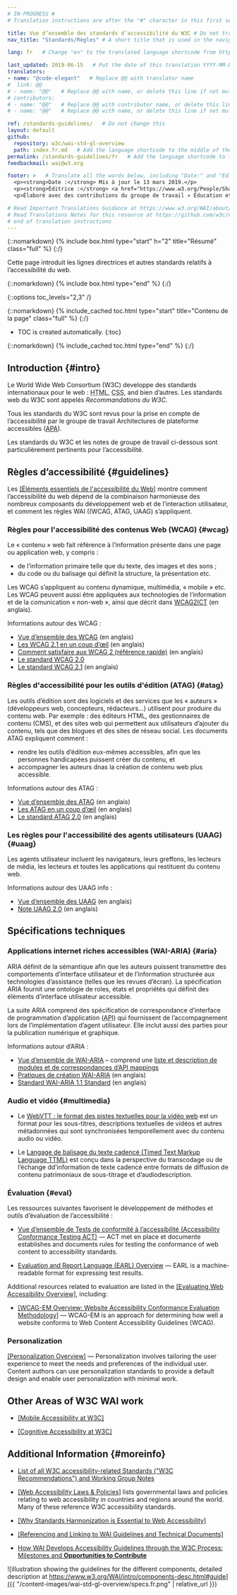 ```yaml
---
# IN-PROGRESS #
# Translation instructions are after the "#" character in this first section. They are comments that do not show up in the web page. You do not need to translate the instructions after #.

title: Vue d’ensemble des standards d’accessibilité du W3C # Do not translate "title:". Do translate the text after "title:".
nav_title: "Standards/Règles" # A short title that is used in the navigation

lang: fr   # Change "en" to the translated language shortcode from https://www.iana.org/assignments/language-subtag-registry/language-subtag-registry

last_updated: 2019-06-15   # Put the date of this translation YYYY-MM-DD (with month in the middle)
translators: 
- name: "@code-elegant"   # Replace @@ with translator name
#  link: @@
# - name: "@@"   # Replace @@ with name, or delete this line if not multiple translators
# contributors:
# - name: "@@"   # Replace @@ with contributor name, or delete this line if none
# - name: "@@"   # Replace @@ with name, or delete this line if not multiple contributors

ref: /standards-guidelines/   # Do not change this
layout: default
github:
  repository: w3c/wai-std-gl-overview
  path: index.fr.md   # Add the language shortcode to the middle of the filename, for example index.fr.md
permalink: /standards-guidelines/fr   # Add the language shortcode to the end; for example /standards-guidelines/fr
feedbackmail: wai@w3.org

footer: >   # Translate all the words below, including "Date:" and "Editor:". Do not change these dates.
  <p><strong>Date :</strong> Mis à jour le 13 mars 2019.</p>
  <p><strong>Éditrice :</strong> <a href="https://www.w3.org/People/Shawn/">Shawn Lawton Henry</a>.</p>
  <p>Élaboré avec des contributions du groupe de travail « Éducation et Rayonnement » (Education and Outreach Working Group <a href="https://www.w3.org/WAI/EO/">EOWG</a>).</p>

# Read Important Translations Guidance at https://www.w3.org/WAI/about/translating/#important
# Read Translations Notes for this resource at https://github.com/w3c/wai-std-gl-overview/blob/master/README.md
# end of translation instructions
---
```



{::nomarkdown}
{% include box.html type="start" h="2" title="Résumé" class="full" %}
{:/}

Cette page introduit les lignes directrices et autres standards relatifs à l’accessibilité du web.

{::nomarkdown}
{% include box.html type="end" %}
{:/}


{::options toc_levels="2,3" /}

{::nomarkdown}
{% include_cached toc.html type="start" title="Contenu de la page" class="full" %}
{:/}

-   TOC is created automatically.
{:toc}

{::nomarkdown}
{% include_cached toc.html type="end" %}
{:/}

## Introduction {#intro}

Le World Wide Web Consortium (W3C) developpe des standards internationaux pour le web : <abbr title="Hypertext Markup Language">HTML</abbr>, <abbr title="Cascading Style Sheets">CSS</abbr>, and bien d’autres. Les standards web du W3C sont appelés <dfn>Recommandations du W3C</dfn>.

Tous les standards du W3C sont revus pour la prise en compte de l’accessibilité par le groupe de travail Architectures de plateforme accessibles ([APA](/about/groups/apawg/)).

Les standards du W3C et les notes de groupe de travail ci-dessous sont particulièrement pertinents pour l’accessibilité.

## Règles d’accessibilité {#guidelines}

Les [[Éléments essentiels de l'accessibilité du Web]](/fundamentals/components/fr) montre comment l’accessibilité du web dépend de la combinaison harmonieuse des nombreux composants du développement web et de l’interaction utilisateur, et comment les règles WAI ((WCAG, ATAG, UAAG) s’appliquent.

###  Règles pour l'accessibilité des contenus Web (WCAG) {#wcag}

Le « contenu » web fait référence à l’information présente dans une page ou application web, y compris :

* de l’information primaire telle que du texte, des images et des sons ;
* du code ou du balisage qui définit la structure, la présentation etc.

Les WCAG s’appliquent au contenu dynamique, multimédia, « mobile » etc. Les WCAG peuvent aussi être appliquées aux technologies de l’information et de la comunication « non-web », ainsi que décrit dans [WCAG2ICT](/standards-guidelines/wcag/non-web-ict/) (en anglais). 

Informations autour des WCAG :
- [Vue d’ensemble des WCAG](/standards-guidelines/wcag/) (en anglais)
- [Les WCAG 2.1 en un coup d’œil](/standards-guidelines/wcag/glance/) (en anglais)
- [Comment satisfaire aux WCAG 2 (référence rapide)](https://www.w3.org/WAI/WCAG21/quickref/) (en anglais)
- [Le standard WCAG 2.0](https://www.w3.org/Translations/WCAG20-fr/)
- [Le standard WCAG 2.1](https://www.w3.org/TR/WCAG21/) (en anglais)

### Règles d'accessibilité pour les outils d'édition (ATAG) {#atag}

Les outils d’édition sont des logiciels et des services que les « auteurs » (développeurs web, concepteurs, rédacteurs…) utilisent pour produire du contenu web. Par exemple : des éditeurs HTML, des gestionnaires de contenu (CMS), et des sites web qui permettent aux utilisateurs d’ajouter du contenu, tels que des blogues et des sites de réseau social. Les documents ATAG expliquent comment :
* rendre les outils d’édition eux-mêmes accessibles, afin que les personnes handicapées puissent créer du contenu, et
* accompagner les auteurs dnas la création de contenu web plus accessible.

Informations autour des ATAG :
- [Vue d’ensemble des ATAG](/standards-guidelines/atag/) (en anglais)
- [Les ATAG en un coup d’œil](/standards-guidelines/atag/glance/) (en anglais)
- [Le standard ATAG 2.0](https://www.w3.org/TR/ATAG/) (en anglais)

### Les règles pour l'accessibilité des agents utilisateurs (UAAG) {#uaag}

Les agents utilisateur incluent les navigateurs, leurs greffons, les lecteurs de média, les lecteurs et toutes les applications qui restituent du contenu web.

Informations autour des UAAG info :
- [Vue d’ensemble des UAAG](/standards-guidelines/uaag/) (en anglais)
- [Note UAAG 2.0](https://www.w3.org/TR/UAAG20/) (en anglais)

## Spécifications techniques

### Applications internet riches accessibles (WAI-ARIA) {#aria}

ARIA définit de la sémantique afin que les auteurs puissent transmettre des comportements d’interface utilisateur et de l’information structurée aux technologies d’assistance (telles que les revues d’écran). La spécification ARIA fournit une ontologie de roles, états et propriétés qui définit des éléments d’interface utilisateur accessible.

La suite ARIA comprend des spécification de correspondance d’interface de programmation d’application (<abbr title="application programming interface" lang="en">API</abbr>) qui fournissent de l’accompagnement lors de l’implémentation d’agent utilisateur. Elle inclut aussi des parties pour la publication numérique et graphique. 

Informations autour d’ARIA :
- [Vue d’ensemble de WAI-ARIA](/standards-guidelines/aria/) – comprend une [liste et description de modules et de correspondances d’API mappings](/standards-guidelines/aria/#versions)
- [Pratiques de création WAI-ARIA](https://www.w3.org/TR/wai-aria-practices/) (en anglais)
- [Standard WAI-ARIA 1.1 Standard](https://www.w3.org/TR/wai-aria-1.1/) (en anglais)

### Audio et vidéo {#multimedia}

- Le [WebVTT : le format des pistes textuelles pour la vidéo web](https://www.w3.org/TR/webvtt/) est un format pour les sous-titres, descriptions textuelles de vidéos et autres métadonnées qui sont synchronisées temporellement avec du contenu audio ou vidéo.

- Le [Langage de balisage du texte cadencé (Timed Text Markup Language TTML)](https://www.w3.org/TR/ttml/) est conçu dans la perspective du transcodage ou de l’échange dd’information de texte cadencé entre formats de diffusion de contenu patrimoniaux de sous-titrage et d’audiodescription.

### Évaluation {#eval}

Les ressources suivantes favorisent le développement de méthodes et outils d’évaluation de l’accessibilité :

- [Vue d’ensemble de Tests de conformité à l’accessibilité (Accessibility Conformance Testing ACT)](/standards-guidelines/act/) &mdash; ACT met en place et documente establishes and documents rules for testing the conformance of web content to accessibility standards.

- [Evaluation and Report Language (EARL) Overview](/standards-guidelines/earl/) &mdash; EARL is a machine-readable format for expressing test results.

Additional resources related to evaluation are listed in the [[Evaluating Web Accessibility Overview]](/test-evaluate/), including:

- [[WCAG-EM Overview: Website Accessibility Conformance Evaluation Methodology]](/test-evaluate/conformance/wcag-em/) &mdash; WCAG-EM is an approach for determining how well a website conforms to Web Content Accessibility Guidelines (WCAG).

### Personalization

[[Personalization Overview]](/personalization/) &mdash; Personalization involves tailoring the user experience to meet the needs and preferences of the individual user. Content authors can use personalization standards to provide a default design and enable user personalization with minimal work.

## Other Areas of W3C WAI work

- [[Mobile Accessibility at W3C]](/standards-guidelines/mobile/)

- [[Cognitive Accessibility at W3C]](/cognitive/)

## Additional Information {#moreinfo}

- [List of all W3C accessibility-related Standards ("W3C Recommendations") and Working Group Notes](https://www.w3.org/TR/#tr_Accessibility__All_)

- [[Web Accessibility Laws & Policies]](/policies/) lists governmental laws and policies relating to web accessibility in countries and regions around the world. Many of these reference W3C accessibility standards.

- [[Why Standards Harmonization is Essential to Web Accessibility]](/standards-guidelines/harmonization/)

- [[Referencing and Linking to WAI Guidelines and Technical Documents]](/standards-guidelines/linking/)

- [How WAI Develops Accessibility Guidelines through the W3C Process: Milestones and **Opportunities to Contribute**](/standards-guidelines/w3c-process/)

![illustration showing the guidelines for the different components, detailed description at https://www.w3.org/WAI/intro/components-desc.html#guide]({{ "/content-images/wai-std-gl-overview/specs.fr.png" | relative_url }})
